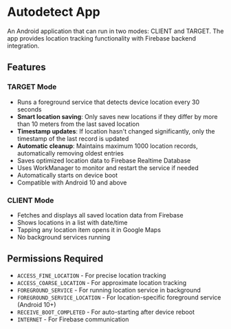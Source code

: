 # Autodetect App

An Android application that can run in two modes: CLIENT and TARGET. The app provides location tracking functionality with Firebase backend integration.

## Features

### TARGET Mode
- Runs a foreground service that detects device location every 30 seconds
- **Smart location saving**: Only saves new locations if they differ by more than 10 meters from the last saved location
- **Timestamp updates**: If location hasn't changed significantly, only the timestamp of the last record is updated
- **Automatic cleanup**: Maintains maximum 1000 location records, automatically removing oldest entries
- Saves optimized location data to Firebase Realtime Database
- Uses WorkManager to monitor and restart the service if needed
- Automatically starts on device boot
- Compatible with Android 10 and above

### CLIENT Mode
- Fetches and displays all saved location data from Firebase
- Shows locations in a list with date/time
- Tapping any location item opens it in Google Maps
- No background services running

## Permissions Required
- `ACCESS_FINE_LOCATION` - For precise location tracking
- `ACCESS_COARSE_LOCATION` - For approximate location tracking
- `FOREGROUND_SERVICE` - For running location service in background
- `FOREGROUND_SERVICE_LOCATION` - For location-specific foreground service (Android 10+)
- `RECEIVE_BOOT_COMPLETED` - For auto-starting after device reboot
- `INTERNET` - For Firebase communication
